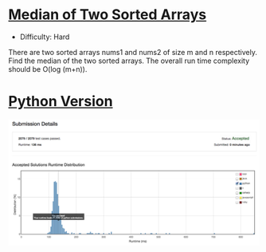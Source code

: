[Median of Two Sorted Arrays](https://leetcode.com/problems/median-of-two-sorted-arrays/)
========
- Difficulty: Hard

There are two sorted arrays nums1 and nums2 of size m and n respectively. Find the median of the two sorted arrays. The overall run time complexity should be O(log (m+n)).

[Python Version](https://github.com/fukuball/LeetCode/blob/master/Q004/median-of-two-sorted-arrays.py)
========
![Submission Details](https://github.com/fukuball/LeetCode/blob/master/Q004/median-of-two-sorted-arrays-py.png)
